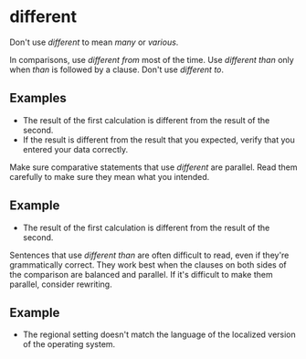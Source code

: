# different

Don't use *different* to mean *many* or *various*.

In comparisons, use *different from* most of the time. Use *different than* only when *than* is followed by a clause. Don't use *different to*.

## Examples

- The result of the first calculation is different from the result of the second.  
- If the result is different from the result that you expected, verify that you entered your data correctly. 

Make sure comparative statements that use *different* are parallel. Read them carefully to make sure they mean what you intended.

## Example

- The result of the first calculation is different from the result of the second.

Sentences that use *different than* are often difficult to read, even if they're grammatically correct. They work best when the clauses on both sides of the comparison are balanced and parallel. If it's difficult to make them parallel, consider rewriting.

## Example

- The regional setting doesn't match the language of the localized version of the operating system.
